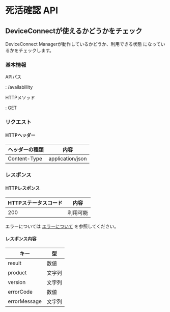 <h1>死活確認 API</h1>


<h2>DeviceConnectが使えるかどうかをチェック</h2>


<p>DeviceConnect Managerが動作しているかどうか、利用できる状態
になっているかをチェックします。</p>


<h3>基本情報</h3>


<p>APIパス</p>

<p>: /availabillity</p>


<p>HTTPメソッド</p>

<p>: GET</p>


<h3>リクエスト</h3>


<h4>HTTPヘッダー</h4>


|ヘッダーの種類|内容|
|----------------|----------------|
|Content-Type|application/json|

<h3>レスポンス</h3>


<h4>HTTPレスポンス</h4>


|HTTPステータスコード|内容|
|-----|-----|
|200|利用可能|

<p>エラーについては <a href="./error.md">エラーについて</a> を参照してください。</p>



<h4>レスポンス内容</h4>


|キー|型|
|-----|-----|
|result|数値|
|product|文字列|
|version|文字列|
|errorCode|数値|
|errorMessage|文字列|
